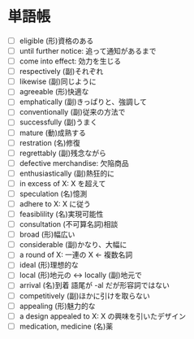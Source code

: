 # 単語帳

- [ ] eligible (形)資格のある
- [ ] until further notice: 追って通知があるまで
- [ ] come into effect: 効力を生じる
- [ ] respectively (副)それぞれ
- [ ] likewise (副)同じように
- [ ] agreeable (形)快適な
- [ ] emphatically (副)きっぱりと、強調して
- [ ] conventionally (副)従来の方法で
- [ ] successfully (副)うまく
- [ ] mature (動)成熟する
- [ ] restration (名)修復
- [ ] regrettably (副)残念ながら
- [ ] defective merchandise:  欠陥商品
- [ ] enthusiastically (副)熱狂的に
- [ ] in excess of X: X を超えて
- [ ] speculation (名)憶測
- [ ] adhere to X: X に従う
- [ ] feasiblility (名)実現可能性
- [ ] consultation (不可算名詞)相談
- [ ] broad (形)幅広い
- [ ] considerable (副)かなり、大幅に
- [ ] a round of X: 一連の X ← 複数名詞
- [ ] ideal (形)理想的な
- [ ] local (形)地元の <-> locally (副)地元で
- [ ] arrival (名)到着 語尾が -al だが形容詞ではない
- [ ] competitively (副)ほかに引けを取らない
- [ ] appealing (形)魅力的な
- [ ] a design appealed to X: X の興味を引いたデザイン
- [ ] medication, medicine (名)薬
